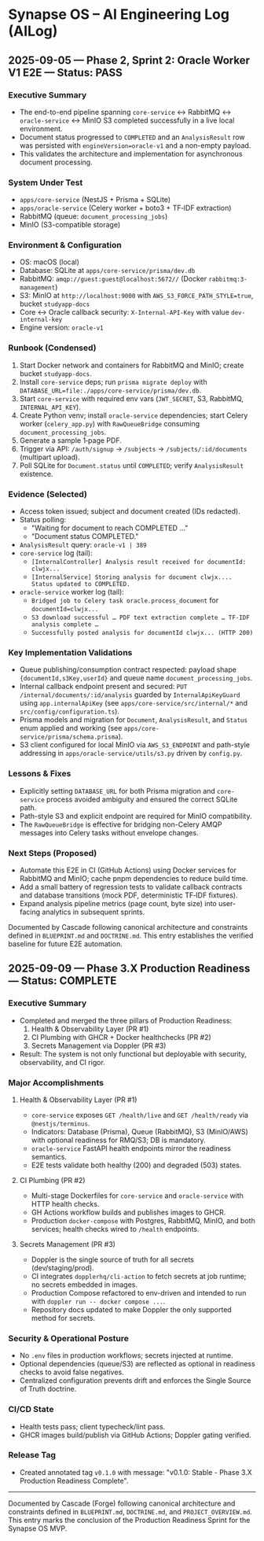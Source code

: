 # Synapse OS – AI Engineering Log (AILog)

## 2025-09-05 — Phase 2, Sprint 2: Oracle Worker V1 E2E — Status: PASS

### Executive Summary
- The end-to-end pipeline spanning `core-service` ↔ RabbitMQ ↔ `oracle-service` ↔ MinIO S3 completed successfully in a live local environment.
- Document status progressed to `COMPLETED` and an `AnalysisResult` row was persisted with `engineVersion=oracle-v1` and a non-empty payload.
- This validates the architecture and implementation for asynchronous document processing.

### System Under Test
- `apps/core-service` (NestJS + Prisma + SQLite)
- `apps/oracle-service` (Celery worker + boto3 + TF‑IDF extraction)
- RabbitMQ (queue: `document_processing_jobs`)
- MinIO (S3-compatible storage)

### Environment & Configuration
- OS: macOS (local)
- Database: SQLite at `apps/core-service/prisma/dev.db`
- RabbitMQ: `amqp://guest:guest@localhost:5672//` (Docker `rabbitmq:3-management`)
- S3: MinIO at `http://localhost:9000` with `AWS_S3_FORCE_PATH_STYLE=true`, bucket `studyapp-docs`
- Core ↔ Oracle callback security: `X-Internal-API-Key` with value `dev-internal-key`
- Engine version: `oracle-v1`

### Runbook (Condensed)
1) Start Docker network and containers for RabbitMQ and MinIO; create bucket `studyapp-docs`.
2) Install `core-service` deps; run `prisma migrate deploy` with `DATABASE_URL=file:./apps/core-service/prisma/dev.db`.
3) Start `core-service` with required env vars (`JWT_SECRET`, S3, RabbitMQ, `INTERNAL_API_KEY`).
4) Create Python venv; install `oracle-service` dependencies; start Celery worker (`celery_app.py`) with `RawQueueBridge` consuming `document_processing_jobs`.
5) Generate a sample 1‑page PDF.
6) Trigger via API: `/auth/signup` → `/subjects` → `/subjects/:id/documents` (multipart upload).
7) Poll SQLite for `Document.status` until `COMPLETED`; verify `AnalysisResult` existence.

### Evidence (Selected)
- Access token issued; subject and document created (IDs redacted).
- Status polling:
  - "Waiting for document to reach COMPLETED ..."
  - "Document status COMPLETED."
- `AnalysisResult` query: `oracle-v1 | 389`
- `core-service` log (tail):
  - `[InternalController] Analysis result received for documentId: clwjx...`
  - `[InternalService] Storing analysis for document clwjx.... Status updated to COMPLETED.`
- `oracle-service` worker log (tail):
  - `Bridged job to Celery task oracle.process_document` for `documentId=clwjx...`
  - `S3 download successful … PDF text extraction complete … TF‑IDF analysis complete …`
  - `Successfully posted analysis for documentId clwjx... (HTTP 200)`

### Key Implementation Validations
- Queue publishing/consumption contract respected: payload shape `{documentId,s3Key,userId}` and queue name `document_processing_jobs`.
- Internal callback endpoint present and secured: `PUT /internal/documents/:id/analysis` guarded by `InternalApiKeyGuard` using `app.internalApiKey` (see `apps/core-service/src/internal/*` and `src/config/configuration.ts`).
- Prisma models and migration for `Document`, `AnalysisResult`, and `Status` enum applied and working (see `apps/core-service/prisma/schema.prisma`).
- S3 client configured for local MinIO via `AWS_S3_ENDPOINT` and path-style addressing in `apps/oracle-service/utils/s3.py` driven by `config.py`.

### Lessons & Fixes
- Explicitly setting `DATABASE_URL` for both Prisma migration and `core-service` process avoided ambiguity and ensured the correct SQLite path.
- Path-style S3 and explicit endpoint are required for MinIO compatibility.
- The `RawQueueBridge` is effective for bridging non-Celery AMQP messages into Celery tasks without envelope changes.

### Next Steps (Proposed)
- Automate this E2E in CI (GitHub Actions) using Docker services for RabbitMQ and MinIO; cache pnpm dependencies to reduce build time.
- Add a small battery of regression tests to validate callback contracts and database transitions (mock PDF, deterministic TF‑IDF fixtures).
- Expand analysis pipeline metrics (page count, byte size) into user-facing analytics in subsequent sprints.

Documented by Cascade following canonical architecture and constraints defined in `BLUEPRINT.md` and `DOCTRINE.md`. This entry establishes the verified baseline for future E2E automation.


## 2025-09-09 — Phase 3.X Production Readiness — Status: COMPLETE

### Executive Summary
- Completed and merged the three pillars of Production Readiness:
  1) Health & Observability Layer (PR #1)
  2) CI Plumbing with GHCR + Docker healthchecks (PR #2)
  3) Secrets Management via Doppler (PR #3)
- Result: The system is not only functional but deployable with security, observability, and CI rigor.

### Major Accomplishments
1) Health & Observability Layer (PR #1)
   - `core-service` exposes `GET /health/live` and `GET /health/ready` via `@nestjs/terminus`.
   - Indicators: Database (Prisma), Queue (RabbitMQ), S3 (MinIO/AWS) with optional readiness for RMQ/S3; DB is mandatory.
   - `oracle-service` FastAPI health endpoints mirror the readiness semantics.
   - E2E tests validate both healthy (200) and degraded (503) states.

2) CI Plumbing (PR #2)
   - Multi-stage Dockerfiles for `core-service` and `oracle-service` with HTTP health checks.
   - GH Actions workflow builds and publishes images to GHCR.
   - Production `docker-compose` with Postgres, RabbitMQ, MinIO, and both services; health checks wired to `/health` endpoints.

3) Secrets Management (PR #3)
   - Doppler is the single source of truth for all secrets (dev/staging/prod).
   - CI integrates `dopplerhq/cli-action` to fetch secrets at job runtime; no secrets embedded in images.
   - Production Compose refactored to env-driven and intended to run with `doppler run -- docker compose ...`.
   - Repository docs updated to make Doppler the only supported method for secrets.

### Security & Operational Posture
- No `.env` files in production workflows; secrets injected at runtime.
- Optional dependencies (queue/S3) are reflected as optional in readiness checks to avoid false negatives.
- Centralized configuration prevents drift and enforces the Single Source of Truth doctrine.

### CI/CD State
- Health tests pass; client typecheck/lint pass.
- GHCR images build/publish via GitHub Actions; Doppler gating verified.

### Release Tag
- Created annotated tag `v0.1.0` with message: "v0.1.0: Stable - Phase 3.X Production Readiness Complete".

---
Documented by Cascade (Forge) following canonical architecture and constraints defined in `BLUEPRINT.md`, `DOCTRINE.md`, and `PROJECT_OVERVIEW.md`. This entry marks the conclusion of the Production Readiness Sprint for the Synapse OS MVP.

